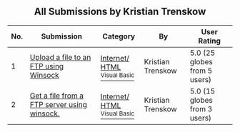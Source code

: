 ﻿<div align="center">

## All Submissions by Kristian Trenskow

</div>

No.  | Submission | Category | By   | User Rating
---- | ---------- | -------- | ---- | -----------
1 | [Upload a file to an FTP using Winsock<br />](https://github.com/Planet-Source-Code/kristian-trenskow-upload-a-file-to-an-ftp-using-winsock__1-1783) | [Internet/ HTML<br /><sup>Visual Basic</sup>](../ByCategory/internet-html__1-34.md) | Kristian Trenskow | 5.0 (25 globes from 5 users)
2 | [Get a file from a FTP server using winsock\.<br />](https://github.com/Planet-Source-Code/kristian-trenskow-get-a-file-from-a-ftp-server-using-winsock__1-1728) | [Internet/ HTML<br /><sup>Visual Basic</sup>](../ByCategory/internet-html__1-34.md) | Kristian Trenskow | 5.0 (15 globes from 3 users)
